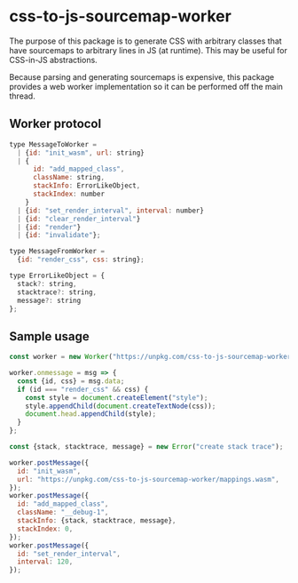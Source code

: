 # css-to-js-sourcemap-worker

The purpose of this package is to generate CSS with arbitrary classes that have sourcemaps to arbitrary lines in JS (at runtime). This may be useful for CSS-in-JS abstractions.

Because parsing and generating sourcemaps is expensive, this package provides a web worker implementation so it can be performed off the main thread.

## Worker protocol

```js
type MessageToWorker =
  | {id: "init_wasm", url: string}
  | {
      id: "add_mapped_class",
      className: string,
      stackInfo: ErrorLikeObject,
      stackIndex: number
    }
  | {id: "set_render_interval", interval: number}
  | {id: "clear_render_interval"}
  | {id: "render"}
  | {id: "invalidate"};

type MessageFromWorker =
  {id: "render_css", css: string};

type ErrorLikeObject = {
  stack?: string,
  stacktrace?: string,
  message?: string
};
```

## Sample usage

```js
const worker = new Worker("https://unpkg.com/css-to-js-sourcemap-worker/worker.js");

worker.onmessage = msg => {
  const {id, css} = msg.data;
  if (id === "render_css" && css) {
    const style = document.createElement("style");
    style.appendChild(document.createTextNode(css));
    document.head.appendChild(style);
  }
};

const {stack, stacktrace, message} = new Error("create stack trace");

worker.postMessage({
  id: "init_wasm",
  url: "https://unpkg.com/css-to-js-sourcemap-worker/mappings.wasm",
});
worker.postMessage({
  id: "add_mapped_class",
  className: "__debug-1",
  stackInfo: {stack, stacktrace, message},
  stackIndex: 0,
});
worker.postMessage({
  id: "set_render_interval",
  interval: 120,
});
```

